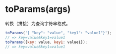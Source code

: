 # toParams(args)

转换（拼接）为查询字符串格式。

```javascript
toParams('{ "key": "value", "key1": "value1"}');
// => key=value&key1=value1
toParams({key: value, key1: value1});
// => key=value&key1=value1
```
